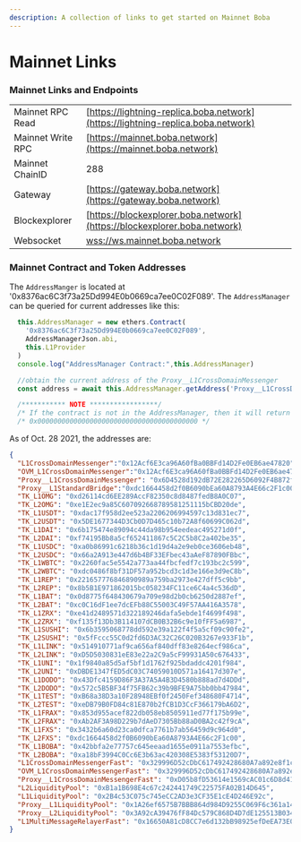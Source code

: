 ```yaml
---
description: A collection of links to get started on Mainnet Boba
---
```


# Mainnet Links

### Mainnet Links and Endpoints

|                   |                                                                                  |
| ----------------- | -------------------------------------------------------------------------------- |
| Mainnet RPC Read  | [https://lightning-replica.boba.network](https://lightning-replica.boba.network) |
| Mainnet Write RPC | [https://mainnet.boba.network](https://mainnet.boba.network)                     |
| Mainnet ChainID   | 288                                                                              |
| Gateway           | [https://gateway.boba.network](https://gateway.boba.network)                     |
| Blockexplorer     | [https://blockexplorer.boba.network](https://blockexplorer.boba.network)         |
| Websocket         | [wss://ws.mainnet.boba.network](wss://wss.mainnet.boba.network)                  |

### Mainnet Contract and Token Addresses

The `AddressManger` is located at '0x8376ac6C3f73a25Dd994E0b0669ca7ee0C02F089'. The `AddressManager` can be queried for current addresses like this:

```javascript
  this.AddressManager = new ethers.Contract(
    '0x8376ac6C3f73a25Dd994E0b0669ca7ee0C02F089',
    AddressManagerJson.abi,
    this.L1Provider
  )
  console.log("AddressManager Contract:",this.AddressManager)

  //obtain the current address of the Proxy__L1CrossDomainMessenger
  const address = await this.AddressManager.getAddress('Proxy__L1CrossDomainMessenger')

  /*********** NOTE *****************/
  /* If the contract is not in the AddressManager, then it will return the zero address: */
  /* 0x0000000000000000000000000000000000000000 */
```

As of Oct. 28 2021, the addresses are:

```json
{
  "L1CrossDomainMessenger":"0x12Acf6E3ca96A60fBa0BBFd14D2Fe0EB6ae47820",
  "OVM_L1CrossDomainMessenger":"0x12Acf6E3ca96A60fBa0BBFd14D2Fe0EB6ae47820",
  "Proxy__L1CrossDomainMessenger": "0x6D4528d192dB72E282265D6092F4B872f9Dff69e",
  "Proxy__L1StandardBridge":"0xdc1664458d2f0B6090bEa60A8793A4E66c2F1c00",
  "TK_L1OMG": "0xd26114cd6EE289AccF82350c8d8487fedB8A0C07",
  "TK_L2OMG": "0xe1E2ec9a85C607092668789581251115bCBD20de",
  "TK_L1USDT": "0xdac17f958d2ee523a2206206994597c13d831ec7",
  "TK_L2USDT": "0x5DE1677344D3Cb0D7D465c10b72A8f60699C062d",
  "TK_L1DAI": "0x6b175474e89094c44da98b954eedeac495271d0f",
  "TK_L2DAI": "0xf74195Bb8a5cf652411867c5C2C5b8C2a402be35",
  "TK_L1USDC": "0xa0b86991c6218b36c1d19d4a2e9eb0ce3606eb48",
  "TK_L2USDC": "0x66a2A913e447d6b4BF33EFbec43aAeF87890FBbc",
  "TK_L1WBTC": "0x2260fac5e5542a773aa44fbcfedf7c193bc2c599",
  "TK_L2WBTC": "0xdc0486f8bf31DF57a952bcd3c1d3e166e3d9eC8b",
  "TK_L1REP": "0x221657776846890989a759ba2973e427dff5c9bb",
  "TK_L2REP": "0x8b5B1E971862015bc058234FC11ce6C4a4c536dD",
  "TK_L1BAT": "0x0d8775f648430679a709e98d2b0cb6250d2887ef",
  "TK_L2BAT": "0xc0C16dF1ee7dcEFb88C55003C49F57AA416A3578",
  "TK_L1ZRX": "0xe41d2489571d322189246dafa5ebde1f4699f498",
  "TK_L2ZRX": "0xf135f13Db3B114107dCB0B32B6c9e10fFF5a6987",
  "TK_L1SUSHI": "0x6b3595068778dd592e39a122f4f5a5cf09c90fe2",
  "TK_L2SUSHI": "0x5fFccc55C0d2fd6D3AC32C26C020B3267e933F1b",
  "TK_L1LINK": "0x514910771af9ca656af840dff83e8264ecf986ca",
  "TK_L2LINK": "0xD5D5030831eE83e22a2C9a5cF99931A50c676433",
  "TK_L1UNI": "0x1f9840a85d5af5bf1d1762f925bdaddc4201f984",
  "TK_L2UNI": "0xDBDE1347fED5dC03C74059010D571a16417d307e",
  "TK_L1DODO": "0x43Dfc4159D86F3A37A5A4B3D4580b888ad7d4DDd",
  "TK_L2DODO": "0x572c5B5BF34f75FB62c39b9BFE9A75bb0bb47984",
  "TK_L1TEST": "0xB68a38D3a10F28948EBf0f2450Fef348680F4714",
  "TK_L2TEST": "0xeDB79B0FD84c81E870b2fCB1D3CcF366179bA6D2",
  "TK_L1FRAX": "0x853d955acef822db058eb8505911ed77f175b99e",
  "TK_L2FRAX": "0xAb2AF3A98D229b7dAeD7305Bb88aD0BA2c42f9cA",
  "TK_L1FXS": "0x3432b6a60d23ca0dfca7761b7ab56459d9c964d0",
  "TK_L2FXS": "0xdc1664458d2f0B6090bEa60A8793A4E66c2F1c00",
  "TK_L1BOBA": "0x42bbfa2e77757c645eeaad1655e0911a7553efbc",
  "TK_L2BOBA": "0xa18bF3994C0Cc6E3b63ac420308E5383f53120D7",
  "L1CrossDomainMessengerFast": "0x329996D52cDbC617492428680A7a892e8f1c7c8C",
  "OVM_L1CrossDomainMessengerFast": "0x329996D52cDbC617492428680A7a892e8f1c7c8C",
  "Proxy__L1CrossDomainMessengerFast": "0xD05b8fD53614e1569cAC01c6D8d41416d0a7257E",
  "L2LiquidityPool": "0xB1a1B698E4c67c242441749C22575FA02B14D645",
  "L1LiquidityPool": "0x2B4c53C075c745eCC2AD3e3CF35E1cE4D246E92c",
  "Proxy__L1LiquidityPool": "0x1A26ef6575B7BBB864d984D9255C069F6c361a14",
  "Proxy__L2LiquidityPool": "0x3A92cA39476fF84Dc579C868D4D7dE125513B034",
  "L1MultiMessageRelayerFast": "0x16650A81cD8CC7e6d132bB98925efDeEA73E0d59"
}
```
